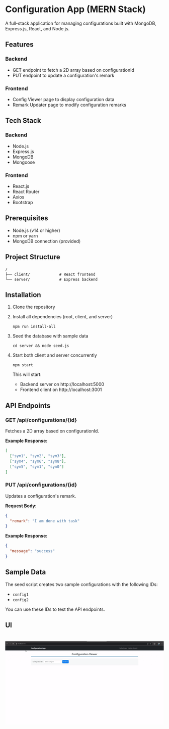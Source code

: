 # Configuration App (MERN Stack)

A full-stack application for managing configurations built with MongoDB, Express.js, React, and Node.js.

## Features

### Backend
- GET endpoint to fetch a 2D array based on configurationId
- PUT endpoint to update a configuration's remark

### Frontend
- Config Viewer page to display configuration data
- Remark Updater page to modify configuration remarks

## Tech Stack

### Backend
- Node.js
- Express.js
- MongoDB
- Mongoose

### Frontend
- React.js
- React Router
- Axios
- Bootstrap

## Prerequisites

- Node.js (v14 or higher)
- npm or yarn
- MongoDB connection (provided)

## Project Structure

```
/
├── client/             # React frontend
└── server/             # Express backend
```

## Installation

1. Clone the repository

2. Install all dependencies (root, client, and server)
   ```
   npm run install-all
   ```

3. Seed the database with sample data
   ```
   cd server && node seed.js
   ```

4. Start both client and server concurrently
   ```
   npm start
   ```
   
   This will start:
   - Backend server on http://localhost:5000
   - Frontend client on http://localhost:3001

## API Endpoints

### GET /api/configurations/{id}

Fetches a 2D array based on configurationId.

**Example Response:**
```json
[
  ["sym1", "sym2", "sym3"],
  ["sym4", "sym6", "sym8"],
  ["sym5", "sym1", "sym0"]
]
```

### PUT /api/configurations/{id}

Updates a configuration's remark.

**Request Body:**
```json
{
  "remark": "I am done with task"
}
```

**Example Response:**
```json
{
  "message": "success"
}
```

## Sample Data

The seed script creates two sample configurations with the following IDs:
- `config1`
- `config2`

You can use these IDs to test the API endpoints.

## UI

<h1>
  <img src="/Media/React App - Google Chrome 2025-09-10 22-07-02 (online-video-cutter.com) (1).gif" alt="">
</h1>